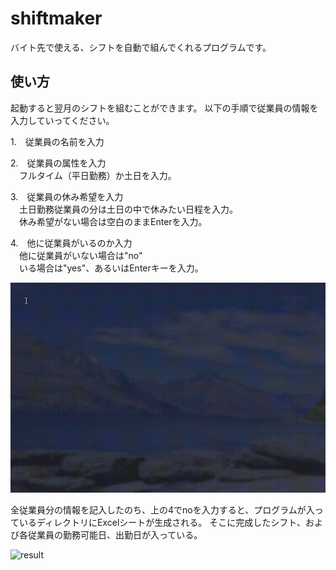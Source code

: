 # shiftmaker
バイト先で使える、シフトを自動で組んでくれるプログラムです。

## 使い方

起動すると翌月のシフトを組むことができます。
以下の手順で従業員の情報を入力していってください。

1.　従業員の名前を入力  

2.　従業員の属性を入力  
    　フルタイム（平日勤務）か土日を入力。  

3.　従業員の休み希望を入力  
    　土日勤務従業員の分は土日の中で休みたい日程を入力。   
    　休み希望がない場合は空白のままEnterを入力。

4.　他に従業員がいるのか入力  
    　他に従業員がいない場合は"no"  
    　いる場合は"yes"、あるいはEnterキーを入力。  

![result](https://github.com/drumgiovanni/shiftgenerator/blob/master/gif2.mov.gif)



全従業員分の情報を記入したのち、上の4でnoを入力すると、プログラムが入っているディレクトリにExcelシートが生成される。
そこに完成したシフト、および各従業員の勤務可能日、出勤日が入っている。


![result](https://github.com/drumgiovanni/shifgenerator/blob/master/gif3.mov.gif)
